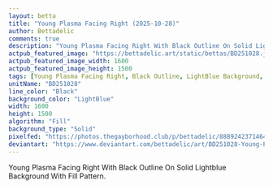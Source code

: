 ```yaml
---
layout: betta
title: "Young Plasma Facing Right (2025-10-28)"
author: Bettadelic
comments: true
description: "Young Plasma Facing Right With Black Outline On Solid Lightblue Background With Fill Pattern."
actpub_featured_image: "https://bettadelic.art/static/bettas/BD251028.jpg"
actpub_featured_image_width: 1600
actpub_featured_image_height: 1500
tags: [Young Plasma Facing Right, Black Outline, LightBlue Background, Solid Background Pattern, Fill Pattern, October 2025]
unitName: "BD251028"
line_color: "Black"
background_color: "LightBlue"
width: 1600
height: 1500
algorithm: "Fill"
background_type: "Solid"
pixelfed: "https://photos.thegayborhood.club/p/bettadelic/888924237146449490"
deviantart: "https://www.deviantart.com/bettadelic/art/BD251028-Young-Plasma-Facing-Right-2025-10-28-1257801736"
---
```


Young Plasma Facing Right With Black Outline On Solid Lightblue Background With Fill Pattern.

